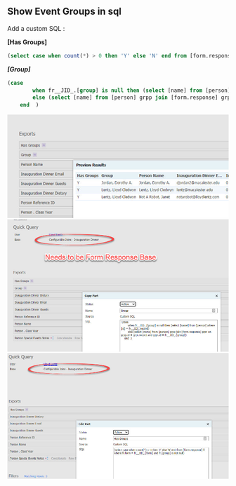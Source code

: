 ## Show Event Groups in sql

Add a custom SQL :

**[Has Groups]**
```SQL
(select case when count(*) > 0 then 'Y' else 'N' end from [form.response] fr where fr.form = fr__JID_.[form] and fr.[group] is not null)
```

***[Group]***
```SQL
(case 
        when fr__JID_.[group] is null then (select [name] from [person] where [id] = fr__JID_.record) 
        else (select [name] from [person] grpp join [form.response] grpr on grpp.id = grpr.record and grpr.id = fr__JID_.[group])  
    end  )
```

<img src="eventgroup1.jpg"> 

<img src="eventgroup2.jpg"> 

<img src="eventgroup3.jpg"> 



